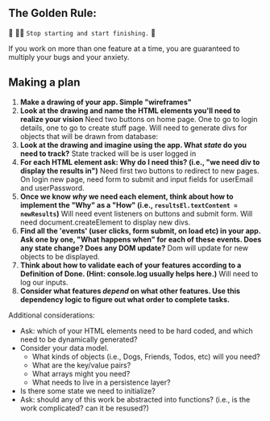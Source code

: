 ## The Golden Rule: 

🦸 🦸‍♂️ `Stop starting and start finishing.` 🏁

If you work on more than one feature at a time, you are guaranteed to multiply your bugs and your anxiety.

## Making a plan

1) **Make a drawing of your app. Simple "wireframes"** 
1) **Look at the drawing and name the HTML elements you'll need to realize your vision** Need two buttons on home page. One to go to login details, one to go to create stuff page. Will need to generate divs for objects that will be drawn from database:
1) **Look at the drawing and imagine using the app. What _state_ do you need to track?** State tracked will be is user logged in
1) **For each HTML element ask: Why do I need this? (i.e., "we need div to display the results in")**  Need first two buttons to redirect to new pages. On login new page, need form to submit and input fields for userEmail and userPassword.
1) **Once we know _why_ we need each element, think about how to implement the "Why" as a "How" (i.e., `resultsEl.textContent = newResults`)** Will need event listeners on buttons and submit form. Will need document.createElement to display new divs. 
1) **Find all the 'events' (user clicks, form submit, on load etc) in your app. Ask one by one, "What happens when" for each of these events. Does any state change? Does any DOM update?** Dom will update for new objects to be displayed. 
1) **Think about how to validate each of your features according to a Definition of Done. (Hint: console.log usually helps here.)** Will need to log our inputs. 
1) **Consider what features _depend_ on what other features. Use this dependency logic to figure out what order to complete tasks.**

Additional considerations:
- Ask: which of your HTML elements need to be hard coded, and which need to be dynamically generated? 
- Consider your data model. 
  - What kinds of objects (i.e., Dogs, Friends, Todos, etc) will you need? 
  - What are the key/value pairs? 
  - What arrays might you need? 
  - What needs to live in a persistence layer?
- Is there some state we need to initialize?
- Ask: should any of this work be abstracted into functions? (i.e., is the work complicated? can it be resused?)
